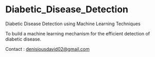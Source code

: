 # Diabetic_Disease_Detection

Diabetic Disease Detection using Machine Learning Techniques

To build a machine learning mechanism for the efficient detection of  diabetic disease. 




Contact :
denisiousdavid02@gmail.com
